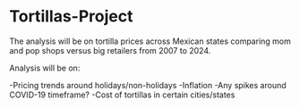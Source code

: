 # Tortillas-Project
The analysis will be on tortilla prices across Mexican states comparing mom and pop shops versus big retailers from  2007 to 2024.

Analysis will be on:

-Pricing trends around holidays/non-holidays
-Inflation
-Any spikes around COVID-19 timeframe?
-Cost of tortillas in certain cities/states
